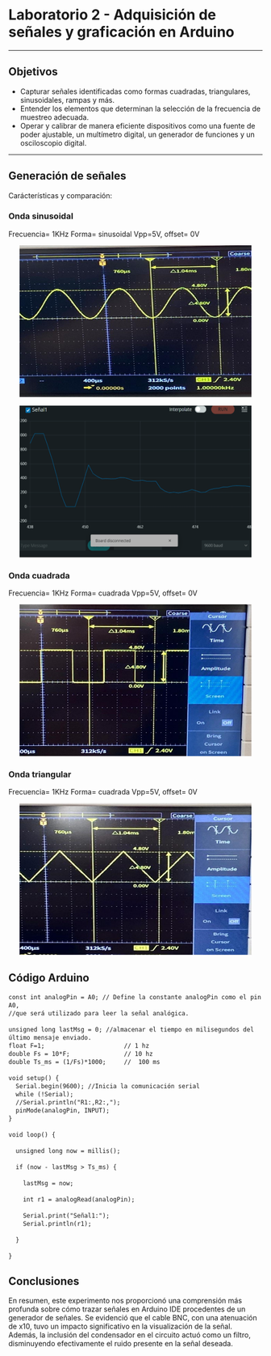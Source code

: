 # Laboratorio 2 - Adquisición de señales y graficación en Arduino
***

## Objetivos
- Capturar señales identificadas como formas cuadradas, triangulares, sinusoidales, rampas y más.
- Entender los elementos que determinan la selección de la frecuencia de muestreo adecuada.
- Operar y calibrar de manera eficiente dispositivos como una fuente de poder ajustable, un multímetro digital, un generador de funciones y un osciloscopio digital.
---

## Generación de señales

Carácterísticas y comparación:

### Onda sinusoidal
Frecuencia= 1KHz
Forma= sinusoidal
Vpp=5V, offset= 0V

<p align="center">
  <img width="460" height="300" src="https://github.com/NadAbiO/IntroSeniales/blob/18924b64c18a5a575f808ad1ba2b23f68c9aa4f3/Anexos/sinusoidal.jpeg">
</p>

<p align="center">
  <img width="460" height="300" src="https://github.com/NadAbiO/IntroSeniales/blob/30ac0878deb48294ac68e9ac71535bad82cd66d4/Anexos/sin_arduino.png">
</p>


### Onda cuadrada
Frecuencia= 1KHz
Forma= cuadrada
Vpp=5V, offset= 0V

<p align="center">
  <img width="460" height="300" src="https://github.com/NadAbiO/IntroSeniales/blob/dd1901ce6a8aa4b74cd673735fe22a586e1d77fb/Anexos/cuadrada.jpeg">
</p>


### Onda triangular
Frecuencia= 1KHz
Forma= cuadrada
Vpp=5V, offset= 0V

<p align="center">
  <img width="460" height="300" src="https://github.com/NadAbiO/IntroSeniales/blob/cf2ed693fc405f83ca6400063f5dac8086353eac/Anexos/triangular.jpeg">
</p>

## Código Arduino
```
const int analogPin = A0; // Define la constante analogPin como el pin A0, 
//que será utilizado para leer la señal analógica.

unsigned long lastMsg = 0; //almacenar el tiempo en milisegundos del último mensaje enviado.
float F=1;                      // 1 hz
double Fs = 10*F;               // 10 hz
double Ts_ms = (1/Fs)*1000;     //  100 ms  

void setup() {
  Serial.begin(9600); //Inicia la comunicación serial
  while (!Serial);
  //Serial.println("R1:,R2:,");
  pinMode(analogPin, INPUT);
}

void loop() {

  unsigned long now = millis();

  if (now - lastMsg > Ts_ms) {
    
    lastMsg = now;

    int r1 = analogRead(analogPin);

    Serial.print("Señal1:");
    Serial.println(r1);

  }

}

```

## Conclusiones
En resumen, este experimento nos proporcionó una comprensión más profunda sobre cómo trazar señales en Arduino IDE procedentes de un generador de señales. Se evidenció que el cable BNC, con una atenuación de x10, tuvo un impacto significativo en la visualización de la señal. Además, la inclusión del condensador en el circuito actuó como un filtro, disminuyendo efectivamente el ruido presente en la señal deseada.
